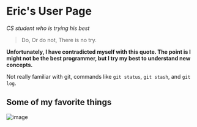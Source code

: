# Eric's User Page
_CS student who is trying his best_
>Do, Or do not, There is no try.

__Unfortunately, I have contradicted myself with this quote. 
The point is I might not be the best programmer, but I try my best to understand new concepts.__

Not really familiar with git, commands like `git status`, `git stash`, and `git log`. 

## Some of my favorite things
![image](https://user-images.githubusercontent.com/93348111/193199001-94ec5fdb-74b2-40bf-8994-c39276f39bfe.png)


